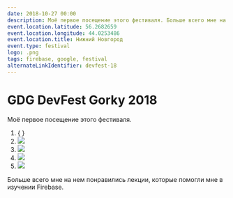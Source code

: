 ```yaml
---
date: 2018-10-27 00:00
description: Моё первое посещение этого фестиваля. Больше всего мне на нем понравились лекции, которые помогли мне в изучении Firebase.
event.location.latitude: 56.2682659
event.location.longitude: 44.0253486
event.location.title: Нижний Новгород
event.type: festival
logo: .png
tags: firebase, google, festival
alternateLinkIdentifier: devfest-18
---
```

# GDG DevFest Gorky 2018

Моё первое посещение этого фестиваля.


1. { }
2. ![ ](2.jpg)
3. ![ ](4.jpg)
4. ![ ](1.jpg)
5. ![ ](3.jpg)


 Больше всего мне на нем понравились лекции, которые помогли мне в изучении Firebase.
